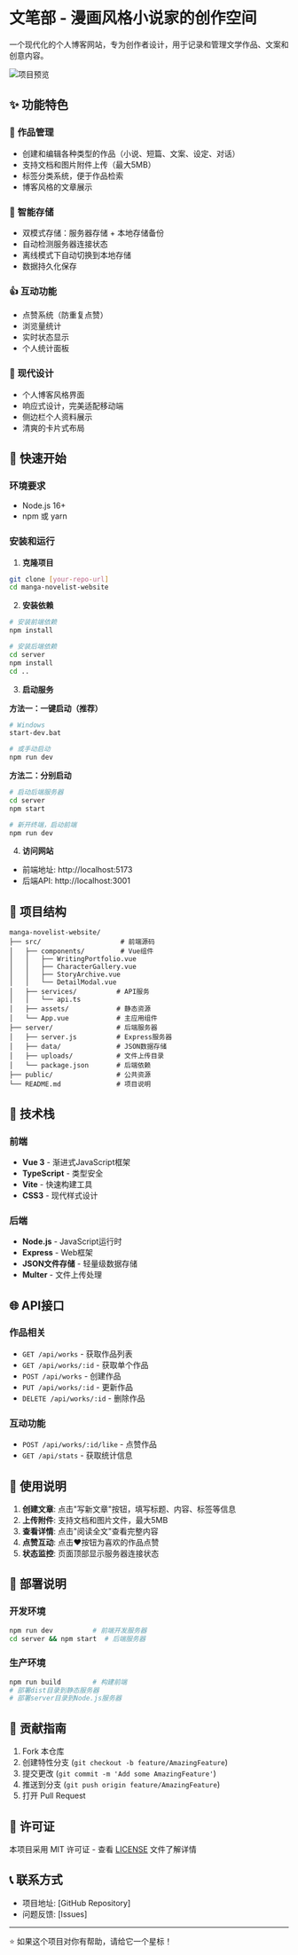 # 文笔部 - 漫画风格小说家的创作空间

一个现代化的个人博客网站，专为创作者设计，用于记录和管理文学作品、文案和创意内容。

![项目预览](https://via.placeholder.com/800x400/667eea/ffffff?text=文笔部+博客)

## ✨ 功能特色

### 📝 **作品管理**
- 创建和编辑各种类型的作品（小说、短篇、文案、设定、对话）
- 支持文档和图片附件上传（最大5MB）
- 标签分类系统，便于作品检索
- 博客风格的文章展示

### 💾 **智能存储**
- 双模式存储：服务器存储 + 本地存储备份
- 自动检测服务器连接状态
- 离线模式下自动切换到本地存储
- 数据持久化保存

### 👍 **互动功能**
- 点赞系统（防重复点赞）
- 浏览量统计
- 实时状态显示
- 个人统计面板

### 🎨 **现代设计**
- 个人博客风格界面
- 响应式设计，完美适配移动端
- 侧边栏个人资料展示
- 清爽的卡片式布局

## 🚀 快速开始

### 环境要求
- Node.js 16+
- npm 或 yarn

### 安装和运行

1. **克隆项目**
```bash
git clone [your-repo-url]
cd manga-novelist-website
```

2. **安装依赖**
```bash
# 安装前端依赖
npm install

# 安装后端依赖
cd server
npm install
cd ..
```

3. **启动服务**

**方法一：一键启动（推荐）**
```bash
# Windows
start-dev.bat

# 或手动启动
npm run dev
```

**方法二：分别启动**
```bash
# 启动后端服务器
cd server
npm start

# 新开终端，启动前端
npm run dev
```

4. **访问网站**
- 前端地址: http://localhost:5173
- 后端API: http://localhost:3001

## 📁 项目结构

```
manga-novelist-website/
├── src/                    # 前端源码
│   ├── components/         # Vue组件
│   │   ├── WritingPortfolio.vue
│   │   ├── CharacterGallery.vue
│   │   ├── StoryArchive.vue
│   │   └── DetailModal.vue
│   ├── services/          # API服务
│   │   └── api.ts
│   ├── assets/            # 静态资源
│   └── App.vue            # 主应用组件
├── server/                # 后端服务器
│   ├── server.js          # Express服务器
│   ├── data/              # JSON数据存储
│   ├── uploads/           # 文件上传目录
│   └── package.json       # 后端依赖
├── public/                # 公共资源
└── README.md              # 项目说明
```

## 🔧 技术栈

### 前端
- **Vue 3** - 渐进式JavaScript框架
- **TypeScript** - 类型安全
- **Vite** - 快速构建工具
- **CSS3** - 现代样式设计

### 后端
- **Node.js** - JavaScript运行时
- **Express** - Web框架
- **JSON文件存储** - 轻量级数据存储
- **Multer** - 文件上传处理

## 🌐 API接口

### 作品相关
- `GET /api/works` - 获取作品列表
- `GET /api/works/:id` - 获取单个作品
- `POST /api/works` - 创建作品
- `PUT /api/works/:id` - 更新作品
- `DELETE /api/works/:id` - 删除作品

### 互动功能
- `POST /api/works/:id/like` - 点赞作品
- `GET /api/stats` - 获取统计信息

## 📱 使用说明

1. **创建文章**: 点击"写新文章"按钮，填写标题、内容、标签等信息
2. **上传附件**: 支持文档和图片文件，最大5MB
3. **查看详情**: 点击"阅读全文"查看完整内容
4. **点赞互动**: 点击❤️按钮为喜欢的作品点赞
5. **状态监控**: 页面顶部显示服务器连接状态

## 🔄 部署说明

### 开发环境
```bash
npm run dev          # 前端开发服务器
cd server && npm start  # 后端服务器
```

### 生产环境
```bash
npm run build        # 构建前端
# 部署dist目录到静态服务器
# 部署server目录到Node.js服务器
```

## 🤝 贡献指南

1. Fork 本仓库
2. 创建特性分支 (`git checkout -b feature/AmazingFeature`)
3. 提交更改 (`git commit -m 'Add some AmazingFeature'`)
4. 推送到分支 (`git push origin feature/AmazingFeature`)
5. 打开 Pull Request

## 📄 许可证

本项目采用 MIT 许可证 - 查看 [LICENSE](LICENSE) 文件了解详情

## 📞 联系方式

- 项目地址: [GitHub Repository]
- 问题反馈: [Issues]

---

⭐ 如果这个项目对你有帮助，请给它一个星标！
